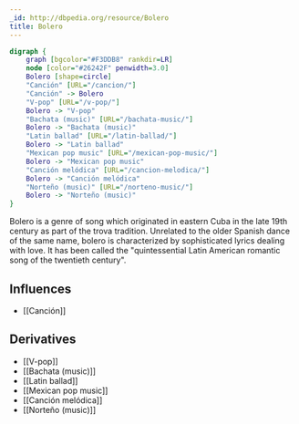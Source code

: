 ```yaml
---
_id: http://dbpedia.org/resource/Bolero
title: Bolero
---
```


```dot
digraph {
	graph [bgcolor="#F3DDB8" rankdir=LR]
	node [color="#26242F" penwidth=3.0]
	Bolero [shape=circle]
	"Canción" [URL="/cancion/"]
	"Canción" -> Bolero
	"V-pop" [URL="/v-pop/"]
	Bolero -> "V-pop"
	"Bachata (music)" [URL="/bachata-music/"]
	Bolero -> "Bachata (music)"
	"Latin ballad" [URL="/latin-ballad/"]
	Bolero -> "Latin ballad"
	"Mexican pop music" [URL="/mexican-pop-music/"]
	Bolero -> "Mexican pop music"
	"Canción melódica" [URL="/cancion-melodica/"]
	Bolero -> "Canción melódica"
	"Norteño (music)" [URL="/norteno-music/"]
	Bolero -> "Norteño (music)"
}
```

Bolero is a genre of song which originated in eastern Cuba in the late 19th century as part of the trova tradition. Unrelated to the older Spanish dance of the same name, bolero is characterized by sophisticated lyrics dealing with love. It has been called the "quintessential Latin American romantic song of the twentieth century".

## Influences

- [[Canción]]

## Derivatives

- [[V-pop]]
- [[Bachata (music)]]
- [[Latin ballad]]
- [[Mexican pop music]]
- [[Canción melódica]]
- [[Norteño (music)]]

